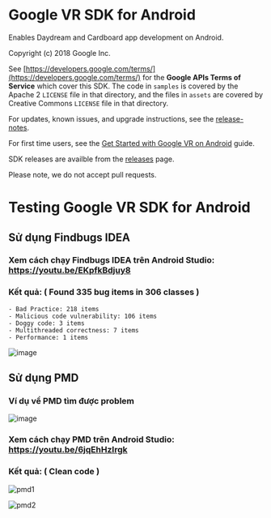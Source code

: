 # Google VR SDK for Android

Enables Daydream and Cardboard app development on Android.

Copyright (c) 2018 Google Inc.

See [https://developers.google.com/terms/](https://developers.google.com/terms/)
for the **Google APIs Terms of Service** which cover this SDK. The code in
`samples` is covered by the Apache 2 `LICENSE` file in that directory, and the
files in `assets` are covered by Creative Commons `LICENSE` file in that
directory.

For updates, known issues, and upgrade instructions, see the
[release-notes](//github.com/googlevr/gvr-android-sdk/releases).

For first time users, see the
[Get Started with Google VR on Android](//developers.google.com/vr/android/get-started)
guide.

SDK releases are availble from the
[releases](//github.com/googlevr/gvr-android-sdk/releases) page.

Please note, we do not accept pull requests.

# Testing Google VR SDK for Android
## Sử dụng Findbugs IDEA

### Xem cách chạy Findbugs IDEA trên Android Studio: https://youtu.be/EKpfkBdjuy8

### Kết quả:  ( Found 335 bug items in 306 classes )
    - Bad Practice: 218 items
    - Malicious code vulnerability: 106 items
    - Doggy code: 3 items
    - Multithreaded correctness: 7 items
    - Performance: 1 items
    
    
![image](https://user-images.githubusercontent.com/37697235/67294115-9a16a280-f50f-11e9-8413-9516338f81ad.png)

## Sử dụng PMD

### Ví dụ về PMD tìm được problem


![image](https://user-images.githubusercontent.com/37697235/67296273-6ee18280-f512-11e9-81a7-ac50dd9efe19.png)
### Xem cách chạy PMD trên Android Studio: https://youtu.be/6jqEhHzIrgk

### Kết quả:  ( Clean code )

![pmd1](https://user-images.githubusercontent.com/37697235/67296870-4443f980-f513-11e9-96d5-2aff0942b466.png)

![pmd2](https://user-images.githubusercontent.com/37697235/67296871-4443f980-f513-11e9-9ba7-2738114c4bd4.png)


